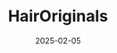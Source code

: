 ---  
layout: startup_page  
title: "HairOriginals"  
id: "hairoriginals.com"  
permalink: "/hairoriginalshairoriginals.com02052025/"  
website: "https://www.hairoriginals.com/"  
funding_round: "Series A"  
funding_amount: "$5M"  
investors: "12 Flags Consumer Holdings, Anicut Growth Fund, Peyush Bansal"  
about: "HairOriginals is a hair extensions brand specializing in premium, ethically-sourced, 100% natural hair extensions. Founded by IIT graduates, the brand has experienced 3X year-on-year growth and aims for significant global expansion. They offer an omni-channel approach, including a 'try-at-home' service and experience centers."  
markets: "Hair Extensions, Beauty, D2C, Cosmetics, Fashion"  
hq: "Gurugram, Haryana, India"  
founded_year: "2018"  
linkedin: "https://www.linkedin.com/company/hairoriginal"  
twitter: "https://twitter.com/hair_originals"  
instagram: ""  
facebook: "https://www.facebook.com/hairoriginals/"  
crunchbase: "https://www.crunchbase.com/organization/hair-originals"  
pitchbook: "https://pitchbook.com/profiles/company/490279-24"  

date_display: "05-Feb-2025"  
date: "2025-02-05"

# SEO Optimization  
meta_title: "HairOriginals - Series A Funding ($5M)"  
meta_description: "HairOriginals, HairOriginals is a hair extensions brand specializing in premium, ethically-sourced, 100% natural hair extensions. Founded by IIT graduates, the brand..."  
meta_keywords: "HairOriginals, Hair Extensions, Beauty, D2C, Cosmetics, Fashion, Series A funding"  
canonical_url: "https://startup.projectstartups.com/hairoriginalshairoriginals.com02052025/"  
---